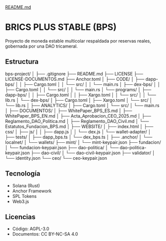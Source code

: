 [README.md](https://github.com/user-attachments/files/21721589/README.md)
# BRICS PLUS STABLE (BPS)

Proyecto de moneda estable multicolar respaldada por reservas reales, gobernada por una DAO tricameral.

## Estructura
bps-project/
│
├── .gitignore
├── README.md
├── LICENSE
├── LICENSE-DOCUMENTOS.md
├── Anchor.toml
│
├── CODE/
│   ├── dapp-bps/
│   │   ├── Cargo.toml
│   │   └── src/
│   │       └── main.rs
│   ├── dex-bps/
│   │   ├── Cargo.toml
│   │   └── src/
│   │       └── main.rs
│   └── programs/
│       ├── dapp-bps/
│       │   ├── Cargo.toml
│       │   ├── Xargo.toml
│       │   └── src/
│       │       └── lib.rs
│       └── dex-bps/
│           ├── Cargo.toml
│           ├── Xargo.toml
│           └── src/
│               └── lib.rs
│
├── ANALYTICS/
│   ├── Cargo.toml
│   └── src/
│       └── main.rs
│
├── DOCUMENTOS/
│   ├── WhitePaper_BPS_ES.md
│   ├── WhitePaper_BPS_EN.md
│   ├── Acta_Aprobacion_CEO_2025.md
│   ├── Reglamento_DAO_Politica.md
│   ├── Reglamento_DAO_Civil.md
│   └── Estatutos_Fundacion_BPS.md
│
├── WEBSITE/
│   ├── index.html
│   ├── css/
│   ├── js/
│   │   ├── dapp.js
│   │   └── dex.js
│   └── wallet-adapter/
│
├── tests/
│   ├── dapp_bps.ts
│   └── dex_bps.ts
│
├── .anchor/
│   └── localnet/
│
└── wallets/
    ├── mint/
    │   └── mint-keypair.json
    ├── fundacion/
    │   └── fundacion-keypair.json
    ├── dao-politica/
    │   └── dao-politica-keypair.json
    ├── dao-civil/
    │   └── dao-civil-keypair.json
    ├── validator/
    │   └── identity.json
    └── ceo/
        └── ceo-keypair.json

## Tecnología
- Solana (Rust)
- Anchor Framework
- SPL Tokens
- Web3.js

## Licencias
- Código: AGPL-3.0
- Documentos: CC BY-NC-SA 4.0
